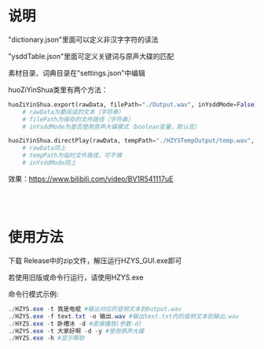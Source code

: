 # 说明

"dictionary.json"里面可以定义非汉字字符的读法

"ysddTable.json"里面可定义关键词与原声大碟的匹配

素材目录、词典目录在"settings.json"中编辑

huoZiYinShua类里有两个方法：
```python
huoZiYinShua.export(rawData, filePath="./Output.wav", inYsddMode=False)
	# rawData为要阅读的文本（字符串）
	# filePath为保存的文件路径（字符串）
	# inYsddMode为是否使用原声大碟模式（boolean变量，默认否）
```

```python
huoZiYinShua.directPlay(rawData, tempPath="./HZYSTempOutput/temp.wav", inYsddMode=False)
	# rawData同上
	# tempPath为临时文件路径，可不填
	# inYsddMode同上
```

效果：https://www.bilibili.com/video/BV1R541117uE

<br>
<br>

# 使用方法

下载 Release中的zip文件，解压运行HZYS_GUI.exe即可

若使用旧版或命令行运行，请使用HZYS.exe

命令行模式示例:

```powershell
./HZYS.exe -t 我是电棍 #输出对应的音频文本到Output.wav
./HZYS.exe -f text.txt -o 输出.wav #输出text.txt内的音频文本到输出.wav
./HYZS.exe -t 卧槽冰 -d #直接播放(参数-d)
./HZYS.exe -t 大家好啊 -d -y #使用原声大碟
./HYZS.exe -h #显示帮助
```
